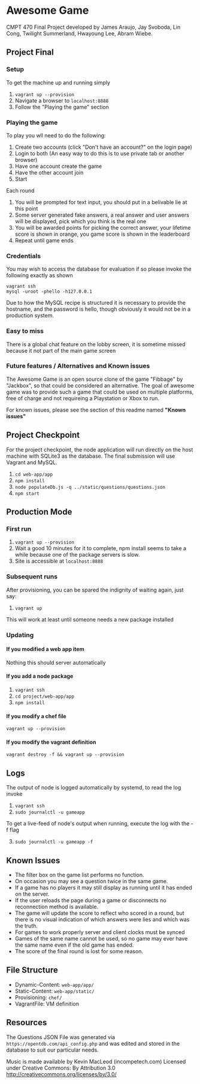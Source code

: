# Awesome Game
CMPT 470 Final Project developed by James Araujo, Jay Svoboda, Lin Cong, Twilight Summerland, Hwayoung Lee, Abram Wiebe.

## Project Final

### Setup
To get the machine up and running simply
1. `vagrant up --provision`
2. Navigate a browser to `localhost:8888`
3. Follow the "Playing the game" section

### Playing the game
To play you wll need to do the following:
1. Create two accounts (click "Don't have an account?" on the login page)
2. Login to both (An easy way to do this is to use private tab or another browser)
3. Have one account create the game
4. Have the other account join
5. Start

Each round
1. You will be prompted for text input, you should put in a belivable lie at this point
2. Some server generated fake answers, a real answer and user answers will be displayed, pick which you think is the real one
3. You will be awarded points for picking the correct answer, your lifetime score is shown in orange, you game score is shown in the leaderboard
4. Repeat until game ends

### Credentials
You may wish to access the database for evaluation if so please invoke the following exactly as shown
```
vagrant ssh
mysql -uroot -phello -h127.0.0.1
```
Due to how the MySQL recipe is structured it is necessary to provide the hostname, and the password is hello,
though obviously it would not be in a production system.

### Easy to miss
There is a global chat feature on the lobby screen, it is sometime missed because it not part of the main game screen

### Future features / Alternatives and Known issues
The Awesome Game is an open source clone of the game "Fibbage" by "Jackbox", so that could be considered an alternative.
The goal of awesome game was to provide such a game that could be used on multiple platforms, free of charge and 
not requireing a Playstation or Xbox to run.

For known issues, please see the section of this readme named **"Known issues"**

## Project Checkpoint
For the project checkpoint, the node application will run directly on the host machine with SQLite3 as the database. The final submission will use Vagrant and MySQL.

1. `cd web-app/app`
2. `npm install`
3. `node populateDb.js -q ../static/questions/questions.json`
4. `npm start`


## Production Mode

### First run
 1. `vagrant up --provision`
 2. Wait a good 10 minutes for it to complete, npm install seems to take a while because one of the package servers is slow.
 3. Site is accessible at `localhost:8888`

### Subsequent runs
After provisioning, you can be spared the indignity of waiting again, just say:
 1. `vagrant up`

This will work at least until someone needs a new package installed

### Updating

#### If you modified a web app item
Nothing this should server automatically

#### If you add a node package
 1. `vagrant ssh`
 2. `cd project/web-app/app`
 3. `npm install`

#### If you modify a chef file
`vagrant up --provision`

#### If you modify the vagrant definition
`vagrant destroy -f && vagrant up --provision`


## Logs

The output of node is logged automatically by systemd, to read the log invoke

1. `vagrant ssh`
2. `sudo journalctl -u gameapp`

To get a live-feed of node's output when running, execute the log with the -f flag

3. `sudo journalctl -u gameapp -f`


## Known Issues

* The filter box on the game list performs no function.
* On occasion you may see a question twice in the same game.
* If a game has no players it may still display as running until it has ended on the server.
* If the user reloads the page during a game or disconnects no reconnection method is available.
* The game will update the score to reflect who scored in a round, but there is no visual indication of which answers were lies and which was the truth.
* For games to work properly server and client clocks must be synced
* Games of the same name cannot be used, so no game may ever have the same name even if the old game has ended.
* The score of the final round is lost for some reason.

## File Structure
* Dynamic-Content: `web-app/app/`
* Static-Content: `web-app/static/`
* Provisioning: `chef/`
* VagrantFile: VM definition

## Resources

The Questions JSON File was generated via `https://opentdb.com/api_config.php` and was edited
and stored in the database to suit our particular needs.

Music is made available by
Kevin MacLeod (incompetech.com) 
Licensed under Creative Commons: By Attribution 3.0
http://creativecommons.org/licenses/by/3.0/

